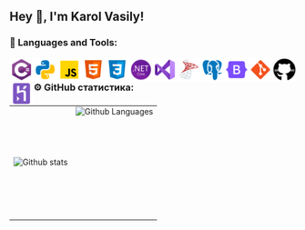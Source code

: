 ## Hey 👋, I'm Karol Vasily!

### 🔨 Languages and Tools:
<a href="https://learn.microsoft.com/en-us/dotnet/csharp/" target="_blank"> <img align="left" src="https://github.com/Javaro3/Javaro3/blob/main/icons/csharp.svg" alt="csharp" height="42px"/> </a> 
<a href="https://www.python.org" target="_blank"><img align="left" alt="Python" height ="42px" src="https://github.com/Javaro3/Javaro3/blob/main/icons/python.svg"></a>
<a href="https://developer.mozilla.org/en-US/docs/Web/JavaScript" target="_blank"><img align="left" alt="Javascript" height ="42px" src="https://github.com/Javaro3/Javaro3/blob/main/icons/js.svg"></a>
<a href="https://developer.mozilla.org/en-US/docs/Web/HTML" target="_blank"><img align="left" alt="HTML" height ="42px" src="https://github.com/Javaro3/Javaro3/blob/main/icons/html.svg"></a>
<a href="https://developer.mozilla.org/en-US/docs/Web/CSS" target="_blank"><img align="left" alt="CSS" height ="42px" src="https://github.com/Javaro3/Javaro3/blob/main/icons/css.svg"></a>
<a href="https://dotnet.microsoft.com/en-us/download" target="_blank"><img align="left" alt=".NET Core" height ="42px" src="https://github.com/Javaro3/Javaro3/blob/main/icons/net-framework.svg"></a>
<a href="https://visualstudio.microsoft.com/" target="_blank"><img align="left" alt="Visual Studio" height ="42px" src="https://github.com/Javaro3/Javaro3/blob/main/icons/visual-studio.svg"></a>
<a href="https://www.microsoft.com/en-us/sql-server" target="_blank"><img align="left" alt="MS SQL" height ="42px" src="https://github.com/Javaro3/Javaro3/blob/main/icons/ms-sql.svg"></a>
<a href="https://www.postgresql.org/" target="_blank"><img align="left" alt="Postgres SQL" height ="42px" src="https://github.com/Javaro3/Javaro3/blob/main/icons/postgres.svg"></a>
<a href="https://getbootstrap.com/" target="_blank"><img align="left" alt="Bootstrap" height ="42px" src="https://github.com/Javaro3/Javaro3/blob/main/icons/bootstrap.svg"></a>
<a href="https://git-scm.com/" target="_blank"><img align="left" alt="Git" height ="42px" src="https://github.com/Javaro3/Javaro3/blob/main/icons/git.svg"></a>
<a href="https://github.com/" target="_blank"><img align="left" alt="Git" height ="42px" src="https://github.com/Javaro3/Javaro3/blob/main/icons/github.svg"></a>
<a href="https://www.heroku.com" target="_blank"><img align="left" alt="Heroku" height ="42px" src="https://github.com/Javaro3/Javaro3/blob/main/icons/heroku.svg"></a>
<br>

### ⚙️ GitHub статистика:
<table>
  <tr>
    <td>
      <img align="left" src="http://github-readme-streak-stats.herokuapp.com?user=javaro3&theme=dark&background=000000" alt="Github stats" />
    </td>
    <td>
      <img height="195px" align="right" alt="Github Languages" src="https://github-readme-stats-sigma-five.vercel.app/api/top-langs/?username=javaor3&layout=compact&theme=vision-friendly-dark" />
    </td>
  </tr>
</table>
